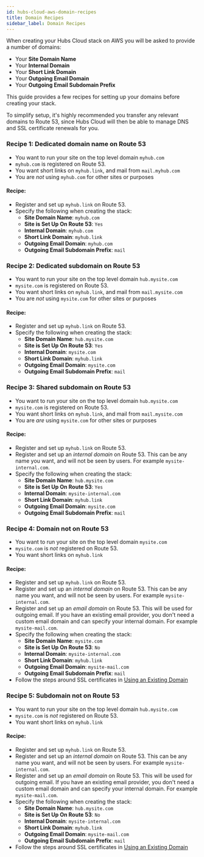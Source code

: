 ```yaml
---
id: hubs-cloud-aws-domain-recipes
title: Domain Recipes
sidebar_label: Domain Recipes
---
```


When creating your Hubs Cloud stack on AWS you will be asked to provide a number of domains:

- Your **Site Domain Name**
- Your **Internal Domain**
- Your **Short Link Domain**
- Your **Outgoing Email Domain**
- Your **Outgoing Email Subdomain Prefix**

This guide provides a few recipes for setting up your domains before creating your stack.

To simplify setup, it's highly recommended you transfer any relevant domains to Route 53, since Hubs Cloud will then be able to manage DNS and SSL certificate renewals for you.

### Recipe 1: Dedicated domain name on Route 53

- You want to run your site on the top level domain `myhub.com`
- `myhub.com` is registered on Route 53.
- You want short links on `myhub.link`, and mail from `mail.myhub.com`
- You are *not* using `myhub.com` for other sites or purposes

#### Recipe:

- Register and set up `myhub.link` on Route 53.
- Specify the following when creating the stack:
  - **Site Domain Name**: `myhub.com`
  - **Site is Set Up On Route 53**: `Yes`
  - **Internal Domain**: `myhub.com`
  - **Short Link Domain**: `myhub.link`
  - **Outgoing Email Domain**: `myhub.com`
  - **Outgoing Email Subdomain Prefix**: `mail`

### Recipe 2: Dedicated subdomain on Route 53

- You want to run your site on the top level domain `hub.mysite.com`
- `mysite.com` is registered on Route 53.
- You want short links on `myhub.link`, and mail from `mail.mysite.com`
- You are *not* using `mysite.com` for other sites or purposes

#### Recipe:

- Register and set up `myhub.link` on Route 53.
- Specify the following when creating the stack:
  - **Site Domain Name**: `hub.mysite.com`
  - **Site is Set Up On Route 53**: `Yes`
  - **Internal Domain**: `mysite.com`
  - **Short Link Domain**: `myhub.link`
  - **Outgoing Email Domain**: `mysite.com`
  - **Outgoing Email Subdomain Prefix**: `mail`

### Recipe 3: Shared subdomain on Route 53

- You want to run your site on the top level domain `hub.mysite.com`
- `mysite.com` is registered on Route 53.
- You want short links on `myhub.link`, and mail from `mail.mysite.com`
- You are *are* using `mysite.com` for other sites or purposes

#### Recipe:

- Register and set up `myhub.link` on Route 53.
- Register and set up an *internal domain* on Route 53. This can be any name you want, and will not be seen by users. For example `mysite-internal.com`.
- Specify the following when creating the stack:
  - **Site Domain Name**: `hub.mysite.com`
  - **Site is Set Up On Route 53**: `Yes`
  - **Internal Domain**: `mysite-internal.com`
  - **Short Link Domain**: `myhub.link`
  - **Outgoing Email Domain**: `mysite.com`
  - **Outgoing Email Subdomain Prefix**: `mail`

### Recipe 4: Domain not on Route 53

- You want to run your site on the top level domain `mysite.com`
- `mysite.com` is *not* registered on Route 53.
- You want short links on `myhub.link`

#### Recipe:

- Register and set up `myhub.link` on Route 53.
- Register and set up an *internal domain* on Route 53. This can be any name you want, and will not be seen by users. For example `mysite-internal.com`.
- Register and set up an *email domain* on Route 53. This will be used for outgoing email. If you have an existing email provider, you don't need a custom email domain and can specify your internal domain. For example `mysite-mail.com`.
- Specify the following when creating the stack:
  - **Site Domain Name**: `mysite.com`
  - **Site is Set Up On Route 53**: `No`
  - **Internal Domain**: `mysite-internal.com`
  - **Short Link Domain**: `myhub.link`
  - **Outgoing Email Domain**: `mysite-mail.com`
  - **Outgoing Email Subdomain Prefix**: `mail`
- Follow the steps around SSL certificates in [Using an Existing Domain](./hubs-cloud-aws-existing-domain.md)

### Recipe 5: Subdomain not on Route 53

- You want to run your site on the top level domain `hub.mysite.com`
- `mysite.com` is *not* registered on Route 53.
- You want short links on `myhub.link`

#### Recipe:

- Register and set up `myhub.link` on Route 53.
- Register and set up an *internal domain* on Route 53. This can be any name you want, and will not be seen by users. For example `mysite-internal.com`.
- Register and set up an *email domain* on Route 53. This will be used for outgoing email. If you have an existing email provider, you don't need a custom email domain and can specify your internal domain. For example `mysite-mail.com`.
- Specify the following when creating the stack:
  - **Site Domain Name**: `hub.mysite.com`
  - **Site is Set Up On Route 53**: `No`
  - **Internal Domain**: `mysite-internal.com`
  - **Short Link Domain**: `myhub.link`
  - **Outgoing Email Domain**: `mysite-mail.com`
  - **Outgoing Email Subdomain Prefix**: `mail`
- Follow the steps around SSL certificates in [Using an Existing Domain](./hubs-cloud-aws-existing-domain.md)
